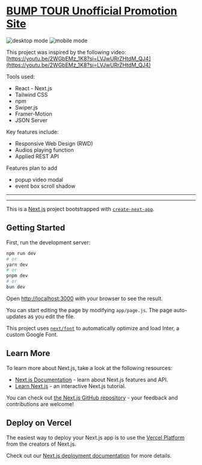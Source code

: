 # [BUMP TOUR Unofficial Promotion Site](https://bump-tour-pr-site.vercel.app/)


![desktop mode](https://i.imgur.com/mMOOBw7.jpg)
![mobile mode](https://i.imgur.com/AjqU6WX.jpg)


This project was inspired by the following video:
[https://youtu.be/2WGbEMz_1K8?si=LVJwURrZHtdM_QJ4](https://youtu.be/2WGbEMz_1K8?si=LVJwURrZHtdM_QJ4)

Tools used:
- React - Next.js
- Tailwind CSS
- npm
- Swiper.js
- Framer-Motion
- JSON Server

Key features include:
- Responsive Web Design (RWD)
- Audios playing function
- Applied REST API

Features plan to add
- popup video modal
- event box scroll shadow

  

-----------------------
-----------------------




This is a [Next.js](https://nextjs.org/) project bootstrapped with [`create-next-app`](https://github.com/vercel/next.js/tree/canary/packages/create-next-app).

## Getting Started

First, run the development server:

```bash
npm run dev
# or
yarn dev
# or
pnpm dev
# or
bun dev
```

Open [http://localhost:3000](http://localhost:3000) with your browser to see the result.

You can start editing the page by modifying `app/page.js`. The page auto-updates as you edit the file.

This project uses [`next/font`](https://nextjs.org/docs/basic-features/font-optimization) to automatically optimize and load Inter, a custom Google Font.

## Learn More

To learn more about Next.js, take a look at the following resources:

- [Next.js Documentation](https://nextjs.org/docs) - learn about Next.js features and API.
- [Learn Next.js](https://nextjs.org/learn) - an interactive Next.js tutorial.

You can check out [the Next.js GitHub repository](https://github.com/vercel/next.js/) - your feedback and contributions are welcome!

## Deploy on Vercel

The easiest way to deploy your Next.js app is to use the [Vercel Platform](https://vercel.com/new?utm_medium=default-template&filter=next.js&utm_source=create-next-app&utm_campaign=create-next-app-readme) from the creators of Next.js.

Check out our [Next.js deployment documentation](https://nextjs.org/docs/deployment) for more details.
